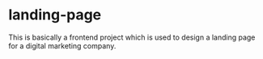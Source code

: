 # landing-page
This is basically a frontend project which is used to design a landing page for a digital marketing company.
